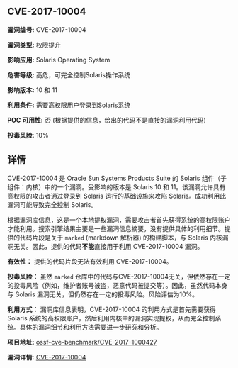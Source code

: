 ## CVE-2017-10004

**漏洞编号:** CVE-2017-10004

**漏洞类型:** 权限提升

**影响应用:** Solaris Operating System

**危害等级:** 高危，可完全控制Solaris操作系统

**影响版本:** 10 和 11

**利用条件:** 需要高权限用户登录到Solaris系统

**POC 可用性:** 否 (根据提供的信息，给出的代码不是直接的漏洞利用代码)

**投毒风险:** 10%

## 详情

CVE-2017-10004 是 Oracle Sun Systems Products Suite 的 Solaris 组件（子组件：内核）中的一个漏洞。受影响的版本是 Solaris 10 和 11。该漏洞允许具有高权限的攻击者通过登录到 Solaris 运行的基础设施来攻陷 Solaris。成功利用此漏洞可能导致完全控制 Solaris。

根据漏洞库信息，这是一个本地提权漏洞，需要攻击者首先获得系统的高权限账户才能利用。搜索引擎结果主要是一些漏洞信息摘要，没有提供具体的利用细节。提供的代码片段是关于 `marked` (markdown 解析器) 的构建脚本，与 Solaris 内核漏洞无关。因此，提供的代码**不能**直接用于利用 CVE-2017-10004 漏洞。

**有效性：** 提供的代码片段无法有效利用 CVE-2017-10004。

**投毒风险：** 虽然 `marked` 仓库中的代码与CVE-2017-10004无关，但依然存在一定的投毒风险（例如，维护者账号被盗，恶意代码被提交等）。因此，虽然代码本身与 Solaris 漏洞无关，但仍然存在一定的投毒风险。风险评估为10%。

**利用方式：** 漏洞库信息表明，CVE-2017-10004 的利用方式是首先需要获得 Solaris 系统的高权限账户，然后利用内核中的漏洞实现提权，从而完全控制系统。具体的漏洞细节和利用方法需要进一步研究和分析。

**项目地址:** [ossf-cve-benchmark/CVE-2017-1000427](https://github.com/ossf-cve-benchmark/CVE-2017-1000427)

**漏洞详情:** [CVE-2017-10004](https://nvd.nist.gov/vuln/detail/CVE-2017-10004)